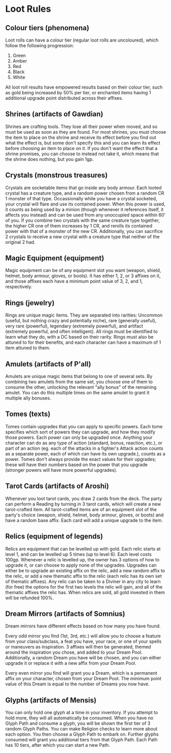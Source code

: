 # Loot Rules

## Colour tiers (phenomena)

Loot rolls can have a colour tier (regular loot rolls are uncoloured), which follow the following progression:
1. Green
2. Amber
3. Red
4. Black
5. White

All loot roll results have empowered results based on their colour tier, such as gold being increased by 50% per tier, or enchanted items having 1 additional upgrade point distributed across their affixes.

## Shrines (artifacts of Gawdian)

Shrines are crafting tools. They lose all their power when moved, and so must be used as soon as they are found. For most shrines, you must choose the item to place on the shrine and receive its effect before you find out what the effect is, but some don't specify this and you can learn its effect before choosing an item to place on it. If you don't want the effect that a shrine promises, you can choose to instead not take it, which means that the shrine does nothing, but you gain 1gp.

## Crystals (monstrous treasures)

Crystals are socketable items that go inside any body armour. Each looted crystal has a creature type, and a random power chosen from a random CR 1 monster of that type. Occassionally while you have a crystal socketed, your crystal will flare and use its contained power. When this power is used, it counts as being used by a minion (though whenever it references itself, it affects you instead) and can be used from any unoccupied space within 60' of you. If you combine two crystals with the same creature type together, the higher CR one of them increases by 1 CR, and rerolls its contained power with that of a monster of the new CR. Additionally, you can sacrifice 2 crystals to receive a new crystal with a creature type that neither of the original 2 had.

## Magic Equipment (equipment)

Magic equipment can be of any equipment slot you want (weapon, shield, helmet, body armour, gloves, or boots). It has either 1, 2, or 3 affixes on it, and those affixes each have a minimum point value of 3, 2, and 1, respectively.

## Rings (jewelry)

Rings are unique magic items. They are separated into rarities: Uncommon (useful, but nothing crazy and potentially niche), rare (generally useful), very rare (powerful), legendary (extremely powerful), and artifact (extremely powerful, and often intelligent). All rings must be identified to learn what they do, with a DC based on their rarity. Rings must also be attuned to for their benefits, and each character can have a maximum of 1 item attuned to them.

## Amulets (artifacts of P'all)

Amulets are unique magic items that belong to one of several sets. By combining two amulets from the same set, you choose one of them to consume the other, unlocking the relevant "ally bonus" of the remaining amulet. You can do this multiple times on the same amulet to grant it multiple ally bonuses.

## Tomes (texts)

Tomes contain upgrades that you can apply to specific powers. Each tome specifies which sort of powers they can upgrade, and how they modify those powers. Each power can only be upgraded once. Anything your character can do as any type of action (standard, bonus, reaction, etc.), or part of an action (eg. each of the attacks in a fighter's Attack action counts as a separate power, each of which can have its own upgrade.), counts as a power. Tomes don't always provide the exact values for their upgrades; these will have their numbers based on the power that you upgrade (stronger powers will have more powerful upgrades).

## Tarot Cards (artifacts of Aroshi)

Whenever you loot tarot cards, you draw 2 cards from the deck. The party can perform a Reading by turning in 3 tarot cards, which will create a new tarot-crafted item. All tarot-crafted items are of an equipment slot of the party's choice (weapon, shield, helmet, body armour, gloves, or boots) and have a random base affix. Each card will add a unique upgrade to the item.

## Relics (equipment of legends)

Relics are equipment that can be levelled up with gold. Each relic starts at level 1, and can be levelled up 5 times (up to level 6). Each level costs 100gp. Whenever a relic is levelled up, the owner has 3 options of how to upgrade it, or can choose to apply none of the upgrades. Upgrades can either be to upgrade an existing affix on the relic, add a new random affix to the relic, or add a new thematic affix to the relic (each relic has its own set of thematic affixes). Any relic can be taken to a Diviner in any city to learn (for free) the options for the first two levels the relic will gain, and all of the thematic affixes the relic has. When relics are sold, all gold invested in them will be refunded 100%.

## Dream Mirrors (artifacts of Somnius)

Dream mirrors have different effects based on how many you have found.

Every odd mirror you find (1st, 3rd, etc.) will allow you to choose a feature from your class/subclass, a feat you have, your race, or one of your spells or maneuvers as inspiration. 3 affixes will then be generated, themed around the inspiration you chose, and added to your Dream Pool. Additionally, a random Dream you have will be chosen, and you can either upgrade it or replace it with a new affix from your Dream Pool.

Every even mirror you find will grant you a Dream, which is a permanent affix on your character, chosen from your Dream Pool. The minimum point value of this Dream is equal to the number of Dreams you now have.

## Glyphs (artifacts of Mensis)

You can only hold one glyph at a time in your inventory. If you attempt to hold more, they will all automatically be consumed. When you have no Glyph Path and consume a glyph, you will be shown the first tier of 3 random Glyph Paths. You can make Religion checks to learn more about each option. You then choose a Glyph Path to embark on. Further glyphs consumed will grant you additional tiers from that Glyph Path. Each Path has 10 tiers, after which you can start a new Path.
